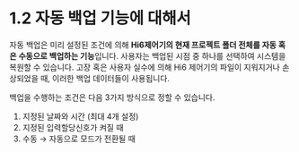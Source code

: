 # 1.2 자동 백업 기능에 대해서

자동 백업은 미리 설정된 조건에 의해 **Hi6제어기의 현재 프로젝트 폴더 전체를 자동 혹은 수동으로 백업하는 기능**입니다. 사용자는 백업된 시점 중 하나를 선택하여 시스템을 복원할 수 있습니다. 고장 혹은 사용자 실수에 의해 Hi6 제어기의 파일이 지워지거나 손상되었을 때, 이러한 백업 데이터들이 사용됩니다.

백업을 수행하는 조건은 다음 3가지 방식으로 정할 수 있습니다.

1. 지정된 날짜와 시간 (최대 4개 설정)
2. 지정된 입력할당신호가 켜질 때
3. 수동 → 자동으로 모드가 전환될 때
